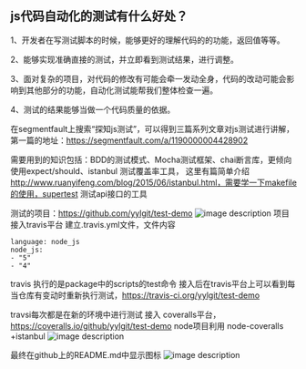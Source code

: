 ## js代码自动化的测试有什么好处？

1、开发者在写测试脚本的时候，能够更好的理解代码的的功能，返回值等等。

2、能够实现准确直接的测试，并立即看到测试结果，进行调整。

3、面对复杂的项目，对代码的修改有可能会牵一发动全身，代码的改动可能会影响到其他部分的功能，自动化测试能帮我们整体检查一遍。

4、测试的结果能够当做一个代码质量的依据。

在segmentfault上搜索“探知js测试”，可以得到三篇系列文章对js测试进行讲解，第一篇的地址：https://segmentfault.com/a/1190000004428902

需要用到的知识包括：BDD的测试模式、Mocha测试框架、chai断言库，更倾向使用expect/should、istanbul 测试覆盖率工具，
这里有篇简单介绍 http://www.ruanyifeng.com/blog/2015/06/istanbul.html，需要学一下makefile的使用，supertest 测试api接口的工具

测试的项目：https://github.com/yylgit/test-demo
![image description](http://dn-cnode.qbox.me/FlUCs5nuAvnbeUe2u-yHG5tm5X-L)
项目接入travis平台
建立.travis.yml文件，文件内容

```
language: node_js
node_js:
- "5"
- "4"
```

travis 执行的是package中的scripts的test命令
接入后在travis平台上可以看到每当仓库有变动时重新执行测试，https://travis-ci.org/yylgit/test-demo

travsi每次都是在新的环境中进行测试
接入 coveralls平台，https://coveralls.io/github/yylgit/test-demo
node项目利用 node-coveralls +istanbul
![image description](http://dn-cnode.qbox.me/Fg-TyGfwDO5LkN6gAeRimNolutUa)

最终在github上的README.md中显示图标
![image description](http://dn-cnode.qbox.me/FvkYY1ZDgDYHdoii4f1aspHPX817)

